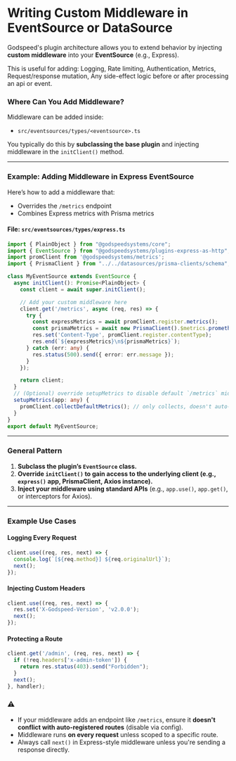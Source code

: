 # Writing Custom Middleware in EventSource or DataSource

Godspeed's plugin architecture allows you to extend behavior by injecting **custom middleware** into your **EventSource** (e.g., Express).

This is useful for adding:  Logging, Rate limiting, Authentication, Metrics, Request/response mutation, Any side-effect logic before or after processing an api or event.


### Where Can You Add Middleware?

Middleware can be added inside:

* `src/eventsources/types/<eventsource>.ts`

You typically do this by **subclassing the base plugin** and injecting middleware in the `initClient()` method.

---

### Example: Adding Middleware in Express EventSource

Here’s how to add a middleware that:

* Overrides the `/metrics` endpoint
* Combines Express metrics with Prisma metrics

#### File: `src/eventsources/types/express.ts`

```ts
import { PlainObject } from "@godspeedsystems/core";
import { EventSource } from "@godspeedsystems/plugins-express-as-http";
import promClient from '@godspeedsystems/metrics';
import { PrismaClient } from "../../datasources/prisma-clients/schema";

class MyEventSource extends EventSource {
  async initClient(): Promise<PlainObject> {
    const client = await super.initClient();

    // Add your custom middleware here
    client.get('/metrics', async (req, res) => {
      try {
        const expressMetrics = await promClient.register.metrics();
        const prismaMetrics = await new PrismaClient().$metrics.prometheus();
        res.set('Content-Type', promClient.register.contentType);
        res.end(`${expressMetrics}\n${prismaMetrics}`);
      } catch (err: any) {
        res.status(500).send({ error: err.message });
      }
    });

    return client;
  }
  // (Optional) override setupMetrics to disable default `/metrics` middleware
  setupMetrics(app: any) {
    promClient.collectDefaultMetrics(); // only collects, doesn't auto-bind endpoint
  }
}
export default MyEventSource;
```

---

### General Pattern

1. **Subclass the plugin’s `EventSource` class.**
2. **Override `initClient()` to gain access to the underlying client (e.g., `express()` app, PrismaClient, Axios instance).**
3. **Inject your middleware using standard APIs** (e.g., `app.use()`, `app.get()`, or interceptors for Axios).

---

### Example Use Cases

#### Logging Every Request

```ts
client.use((req, res, next) => {
  console.log(`[${req.method}] ${req.originalUrl}`);
  next();
});
```

#### Injecting Custom Headers

```ts
client.use((req, res, next) => {
  res.set('X-Godspeed-Version', 'v2.0.0');
  next();
});
```

#### Protecting a Route

```ts
client.get('/admin', (req, res, next) => {
  if (!req.headers['x-admin-token']) {
    return res.status(403).send("Forbidden");
  }
  next();
}, handler);
```

### ⚠️

* If your middleware adds an endpoint like `/metrics`, ensure it **doesn't conflict with auto-registered routes** (disable via config).
* Middleware runs **on every request** unless scoped to a specific route.
* Always call `next()` in Express-style middleware unless you're sending a response directly.

